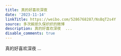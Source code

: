 ```yaml
---
title: 真的好喜欢深夜
date: '2023-11-14'
linkTitle: https://weibo.com/5286768287/NsBqT2s4Y
source: 多次婉拒久保织织的微博
description: 真的好喜欢深夜  ...
disable_comments: true
---
```

真的好喜欢深夜  ...
